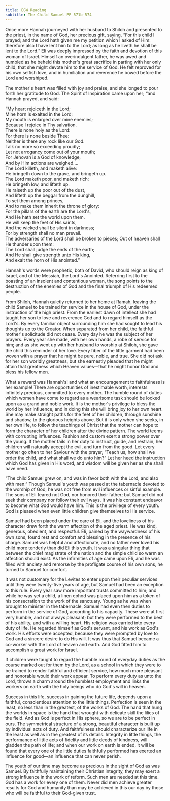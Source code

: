 ```yaml
---
title: EGW Reading
subtitle: The Child Samuel PP 571b-574
---
```


Once more Hannah journeyed with her husband to Shiloh and presented to the priest, in the name of God, her precious gift, saying, “For this child I prayed; and the Lord hath given me my petition which I asked of Him: therefore also I have lent him to the Lord; as long as he liveth he shall be lent to the Lord.” Eli was deeply impressed by the faith and devotion of this woman of Israel. Himself an overindulgent father, he was awed and humbled as he beheld this mother's great sacrifice in parting with her only child, that she might devote him to the service of God. He felt reproved for his own selfish love, and in humiliation and reverence he bowed before the Lord and worshiped.

The mother's heart was filled with joy and praise, and she longed to pour forth her gratitude to God. The Spirit of Inspiration came upon her; “and Hannah prayed, and said:

“My heart rejoiceth in the Lord;\
Mine horn is exalted in the Lord;\
My mouth is enlarged over mine enemies;\
Because I rejoice in Thy salvation.\
There is none holy as the Lord:\
For there is none beside Thee:\
Neither is there any rock like our God.\
Talk no more so exceeding proudly;\
Let not arrogancy come out of your mouth;\
For Jehovah is a God of knowledge,\
And by Him actions are weighed....\
The Lord killeth, and maketh alive:\
He bringeth down to the grave, and bringeth up.\
The Lord maketh poor, and maketh rich:\
He bringeth low, and lifteth up.\
He raiseth up the poor out of the dust,\
And lifteth up the beggar from the dunghill,\
To set them among princes,\
And to make them inherit the throne of glory:\
For the pillars of the earth are the Lord's,\
And He hath set the world upon them.\
He will keep the feet of His saints,\
And the wicked shall be silent in darkness;\
For by strength shall no man prevail.\
The adversaries of the Lord shall be broken to pieces; Out of heaven shall He thunder upon them:\
The Lord shall judge the ends of the earth;\
And He shall give strength unto His king,\
And exalt the horn of His anointed.”

Hannah's words were prophetic, both of David, who should reign as king of Israel, and of the Messiah, the Lord's Anointed. Referring first to the boasting of an insolent and contentious woman, the song points to the destruction of the enemies of God and the final triumph of His redeemed people.

From Shiloh, Hannah quietly returned to her home at Ramah, leaving the child Samuel to be trained for service in the house of God, under the instruction of the high priest. From the earliest dawn of intellect she had taught her son to love and reverence God and to regard himself as the Lord's. By every familiar object surrounding him she had sought to lead his thoughts up to the Creator. When separated from her child, the faithful mother's solicitude did not cease. Every day he was the subject of her prayers. Every year she made, with her own hands, a robe of service for him; and as she went up with her husband to worship at Shiloh, she gave the child this reminder of her love. Every fiber of the little garment had been woven with a prayer that he might be pure, noble, and true. She did not ask for her son worldly greatness, but she earnestly pleaded that he might attain that greatness which Heaven values—that he might honor God and bless his fellow men.

What a reward was Hannah's! and what an encouragement to faithfulness is her example! There are opportunities of inestimable worth, interests infinitely precious, committed to every mother. The humble round of duties which women have come to regard as a wearisome task should be looked upon as a grand and noble work. It is the mother's privilege to bless the world by her influence, and in doing this she will bring joy to her own heart. She may make straight paths for the feet of her children, through sunshine and shadow, to the glorious heights above. But it is only when she seeks, in her own life, to follow the teachings of Christ that the mother can hope to form the character of her children after the divine pattern. The world teems with corrupting influences. Fashion and custom exert a strong power over the young. If the mother fails in her duty to instruct, guide, and restrain, her children will naturally accept the evil, and turn from the good. Let every mother go often to her Saviour with the prayer, “Teach us, how shall we order the child, and what shall we do unto him?” Let her heed the instruction which God has given in His word, and wisdom will be given her as she shall have need.

“The child Samuel grew on, and was in favor both with the Lord, and also with men.” Though Samuel's youth was passed at the tabernacle devoted to the worship of God, he was not free from evil influences or sinful example. The sons of Eli feared not God, nor honored their father; but Samuel did not seek their company nor follow their evil ways. It was his constant endeavor to become what God would have him. This is the privilege of every youth. God is pleased when even little children give themselves to His service.

Samuel had been placed under the care of Eli, and the loveliness of his character drew forth the warm affection of the aged priest. He was kind, generous, obedient, and respectful. Eli, pained by the waywardness of his own sons, found rest and comfort and blessing in the presence of his charge. Samuel was helpful and affectionate, and no father ever loved his child more tenderly than did Eli this youth. It was a singular thing that between the chief magistrate of the nation and the simple child so warm an affection should exist. As the infirmities of age came upon Eli, and he was filled with anxiety and remorse by the profligate course of his own sons, he turned to Samuel for comfort.

It was not customary for the Levites to enter upon their peculiar services until they were twenty-five years of age, but Samuel had been an exception to this rule. Every year saw more important trusts committed to him; and while he was yet a child, a linen ephod was placed upon him as a token of his consecration to the work of the sanctuary. Young as he was when brought to minister in the tabernacle, Samuel had even then duties to perform in the service of God, according to his capacity. These were at first very humble, and not always pleasant; but they were performed to the best of his ability, and with a willing heart. His religion was carried into every duty of life. He regarded himself as God's servant, and his work as God's work. His efforts were accepted, because they were prompted by love to God and a sincere desire to do His will. It was thus that Samuel became a co-worker with the Lord of heaven and earth. And God fitted him to accomplish a great work for Israel.

If children were taught to regard the humble round of everyday duties as the course marked out for them by the Lord, as a school in which they were to be trained to render faithful and efficient service, how much more pleasant and honorable would their work appear. To perform every duty as unto the Lord, throws a charm around the humblest employment and links the workers on earth with the holy beings who do God's will in heaven.

Success in this life, success in gaining the future life, depends upon a faithful, conscientious attention to the little things. Perfection is seen in the least, no less than in the greatest, of the works of God. The hand that hung the worlds in space is the hand that wrought with delicate skill the lilies of the field. And as God is perfect in His sphere, so we are to be perfect in ours. The symmetrical structure of a strong, beautiful character is built up by individual acts of duty. And faithfulness should characterize our life in the least as well as in the greatest of its details. Integrity in little things, the performance of little acts of fidelity and little deeds of kindness, will gladden the path of life; and when our work on earth is ended, it will be found that every one of the little duties faithfully performed has exerted an influence for good—an influence that can never perish.

The youth of our time may become as precious in the sight of God as was Samuel. By faithfully maintaining their Christian integrity, they may exert a strong influence in the work of reform. Such men are needed at this time. God has a work for every one of them. Never did men achieve greater results for God and humanity than may be achieved in this our day by those who will be faithful to their God-given trust.
